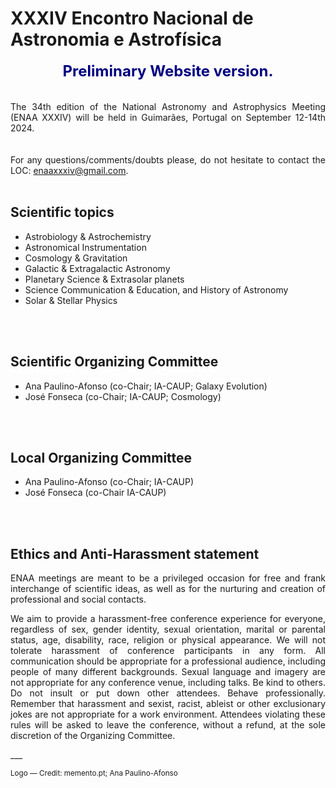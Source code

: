# XXXIV Encontro Nacional de Astronomia e Astrofísica

<div style="text-align: center; font-size: 24px; font-weight: bold; color: navy">
Preliminary Website version.
</div>
<br>
<br>

<div style="text-align: justify">
The 34th edition of the National Astronomy and Astrophysics Meeting (ENAA XXXIV) will be held in Guimarães, Portugal on September 12-14th 2024.
</div>
<!-- <div style="text-align: center; font-size: 24px; font-weight: bold">
Abstract submission is now over, look at some statistics <a href=abstract_stats  style="color: steelblue"> here</a>. <br> The preliminary program can be found <a href=program  style="color: steelblue"> here</a>.
</div> -->
<br>
<br>

<!-- <div style="text-align: center; font-size: 24px; font-weight: bold; color: crimson">
All posters are accepted. <br> They are all eligible for the best posters prize.
</div>
<br>
<br> -->

<!-- ## Format
<div style="text-align: justify">
Online meeting (Zoom) with Slack poster sessions. More details will be provided closer to the meeting.
</div><br> -->

<!-- ## Fee
<div style="text-align: justify">
The conference will have a registration fee of 10€ (with waivers for some participants), which should be payed by wire transfer to the following account:
<br>
<br>
<b>IBAN</b>: PT50 0035 0194 00003196330 71 <br>
<b>BIC/SWIFT</b>: CGDIPTPL
<br>
<br>
A proof of payment should be sent to to <a href="mailto:enaaxxxi@gmail.com">enaaxxxi@gmail.com</a>. Please include your name and institute in the e-mail if you are sending the proof with a different e-mail than what was used for the registration. For more information see the <a href=registration_gform style="color: steelblue; opacity: 1.00; font-size: larger; text-decoration: underline">registration</a> page.  </div>-->

<div style="text-align: justify">
For any questions/comments/doubts please, do not hesitate to contact the LOC: <a href="mailto:enaaxxxiv@gmail.com">enaaxxxiv@gmail.com</a>.
</div><br>

<!-- ## Awards 
<div style="text-align: justify">
The fees will be used to create awards to be given to the best posters and talks submitted to this conference.
</div><br> -->


## Scientific topics
- Astrobiology & Astrochemistry
- Astronomical Instrumentation
- Cosmology & Gravitation
- Galactic & Extragalactic Astronomy
- Planetary Science & Extrasolar planets
- Science Communication & Education, and History of Astronomy
- Solar & Stellar Physics
<br>
<br>

## Scientific Organizing Committee
- Ana Paulino-Afonso (co-Chair; IA-CAUP; Galaxy Evolution)
- José Fonseca (co-Chair; IA-CAUP; Cosmology)
<br>
<br>

## Local Organizing Committee 
- Ana Paulino-Afonso (co-Chair; IA-CAUP)
- José Fonseca (co-Chair IA-CAUP)
<br>
<br>

## Ethics and Anti-Harassment statement
<div style="text-align: justify">
ENAA meetings are meant to be a privileged occasion for free and frank interchange of scientific ideas, as well as for the nurturing and creation of professional and social contacts. 

We aim to provide a harassment-free conference experience for everyone, regardless of sex, gender identity, sexual orientation, marital or parental status, age, disability, race, religion or physical appearance. We will not tolerate harassment of conference participants in any form. All communication should be appropriate for a professional audience, including people of many different backgrounds. Sexual language and imagery are not appropriate for any conference venue, including talks. Be kind to others. Do not insult or put down other attendees. Behave professionally. Remember that harassment and sexist, racist, ableist or other exclusionary jokes are not appropriate for a work environment. Attendees violating these rules will be asked to leave the conference, without a refund, at the sole discretion of the Organizing Committee.
</div>
___
 <p><small>Logo &mdash; Credit: memento.pt; Ana Paulino-Afonso</small></p>